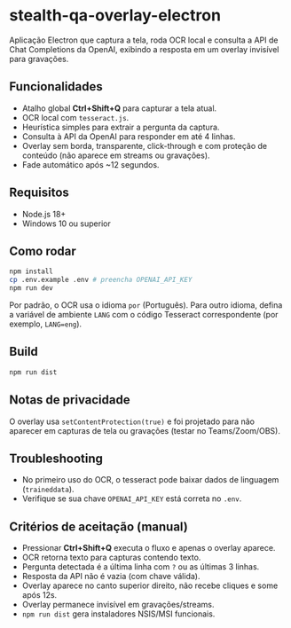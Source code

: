 # stealth-qa-overlay-electron

Aplicação Electron que captura a tela, roda OCR local e consulta a API de Chat Completions da OpenAI, exibindo a resposta em um overlay invisível para gravações.

## Funcionalidades
- Atalho global **Ctrl+Shift+Q** para capturar a tela atual.
- OCR local com `tesseract.js`.
- Heurística simples para extrair a pergunta da captura.
- Consulta à API da OpenAI para responder em até 4 linhas.
- Overlay sem borda, transparente, click-through e com proteção de conteúdo (não aparece em streams ou gravações).
- Fade automático após ~12 segundos.

## Requisitos
- Node.js 18+
- Windows 10 ou superior

## Como rodar
```bash
npm install
cp .env.example .env # preencha OPENAI_API_KEY
npm run dev
```

Por padrão, o OCR usa o idioma `por` (Português). Para outro idioma, defina a variável de ambiente `LANG` com o código Tesseract correspondente (por exemplo, `LANG=eng`).

## Build
```bash
npm run dist
```

## Notas de privacidade
O overlay usa `setContentProtection(true)` e foi projetado para não aparecer em capturas de tela ou gravações (testar no Teams/Zoom/OBS).

## Troubleshooting
- No primeiro uso do OCR, o tesseract pode baixar dados de linguagem (`traineddata`).
- Verifique se sua chave `OPENAI_API_KEY` está correta no `.env`.

## Critérios de aceitação (manual)
- Pressionar **Ctrl+Shift+Q** executa o fluxo e apenas o overlay aparece.
- OCR retorna texto para capturas contendo texto.
- Pergunta detectada é a última linha com `?` ou as últimas 3 linhas.
- Resposta da API não é vazia (com chave válida).
- Overlay aparece no canto superior direito, não recebe cliques e some após 12s.
- Overlay permanece invisível em gravações/streams.
- `npm run dist` gera instaladores NSIS/MSI funcionais.
